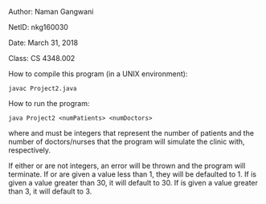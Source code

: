 Author: Naman Gangwani

NetID: nkg160030

Date: March 31, 2018

Class: CS 4348.002


How to compile this program (in a UNIX environment):
	
	javac Project2.java

How to run the program:
	
	java Project2 <numPatients> <numDoctors>

where <numPatients> and <numDoctors> must be integers that represent the number of patients and the number of doctors/nurses that the program will simulate the clinic with, respectively.


If either <numPatients> or <numDoctors> are not integers, an error will be thrown and the program will terminate. If <numPatients> or <numDoctors> are given a value less than 1, they will be defaulted to 1. If <numPatients> is given a value greater than 30, it will default to 30. If <numDoctors> is given a value greater than 3, it will default to 3.
